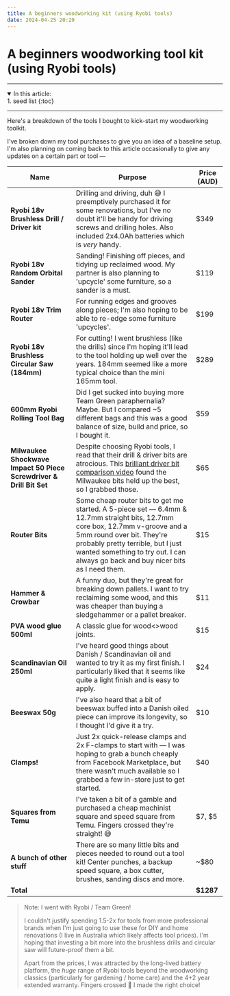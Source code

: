 ```yaml
---
title: A beginners woodworking kit (using Ryobi tools)
date: 2024-04-25 20:29
---
```


# A beginners woodworking tool kit (using Ryobi tools)

<hr />
<details open>
<summary>In this article:</summary>
<aside markdown="1">
1. seed list
{:toc}
</aside>
</details>
<hr />

Here's a breakdown of the tools I bought to kick-start my woodworking toolkit.

I've broken down my tool purchases to give you an idea of a baseline setup. I'm also planning on coming back to this article occasionally to give any updates on a certain part or tool —

| Name                                                                | Purpose                                                                                                                                                                                                                                                                              | Price (AUD) |
| ------------------------------------------------------------------- | ------------------------------------------------------------------------------------------------------------------------------------------------------------------------------------------------------------------------------------------------------------------------------------ | ----------- |
| **Ryobi 18v Brushless Drill / Driver kit**                          | Drilling and driving, duh 😅 I preemptively purchased it for some renovations, but I've no doubt it'll be handy for driving screws and drilling holes. Also included 2x4.0Ah batteries which is _very_ handy.                                                                        | $349        |
| **Ryobi 18v Random Orbital Sander**                                 | Sanding! Finishing off pieces, and tidying up reclaimed wood. My partner is also planning to 'upcycle' some furniture, so a sander is a must.                                                                                                                                        | $119        |
| **Ryobi 18v Trim Router**                                           | For running edges and grooves along pieces; I'm also hoping to be able to re-edge some furniture 'upcycles'.                                                                                                                                                                         | $199        |
| **Ryobi 18v Brushless Circular Saw (184mm)**                        | For cutting! I went brushless (like the drills) since I'm hoping it'll lead to the tool holding up well over the years. 184mm seemed like a more typical choice than the mini 165mm tool.                                                                                            | $289        |
| **600mm Ryobi Rolling Tool Bag**                                    | Did I get sucked into buying more Team Green paraphernalia? Maybe. But I compared ~5 different bags and this was a good balance of size, build and price, so I bought it.                                                                                                            | $59         |
| **Milwaukee Shockwave Impact 50 Piece Screwdriver & Drill Bit Set** | Despite choosing Ryobi tools, I read that their drill & driver bits are atrocious. This [brilliant driver bit comparison video](https://www.youtube.com/watch?v=6-xOHQTT5tw) found the Milwaukee bits held up the best, so I grabbed those.                                          | $65         |
| **Router Bits**                                                     | Some cheap router bits to get me started. A 5-piece set — 6.4mm & 12.7mm straight bits, 12.7mm core box, 12.7mm v-groove and a 5mm round over bit. They're probably pretty terrible, but I just wanted something to try out. I can always go back and buy nicer bits as I need them. | $15         |
| **Hammer & Crowbar**                                                | A funny duo, but they're great for breaking down pallets. I want to try reclaiming some wood, and this was cheaper than buying a sledgehammer or a pallet breaker.                                                                                                                   | $11         |
| **PVA wood glue 500ml**                                             | A classic glue for wood<>wood joints.                                                                                                                                                                                                                                                | $15         |
| **Scandinavian Oil 250ml**                                          | I've heard good things about Danish / Scandinavian oil and wanted to try it as my first finish. I particularly liked that it seems like quite a light finish and is easy to apply.                                                                                                   | $24         |
| **Beeswax 50g**                                                     | I've also heard that a bit of beeswax buffed into a Danish oiled piece can improve its longevity, so I thought I'd give it a try.                                                                                                                                                    | $10         |
| **Clamps!**                                                         | Just 2x quick-release clamps and 2x F-clamps to start with — I was hoping to grab a bunch cheaply from Facebook Marketplace, but there wasn't much available so I grabbed a few in-store just to get started.                                                                        | $40         |
| **Squares from Temu**                                               | I've taken a bit of a gamble and purchased a cheap machinist square and speed square from Temu. Fingers crossed they're straight! 😅                                                                                                                                                 | $7, $5      |
| **A bunch of other stuff**                                          | There are so many little bits and pieces needed to round out a tool kit! Center punches, a backup speed square, a box cutter, brushes, sanding discs and more.                                                                                                                       | ~$80        |
| **Total**                                                           |                                                                                                                                                                                                                                                                                      | **$1287**   |

> Note: I went with Ryobi / Team Green!
>
> I couldn't justify spending 1.5-2x for tools from more professional brands when I'm just going to use these for DIY and home renovations (I live in Australia which likely affects tool prices). I'm hoping that investing a bit more into the brushless drills and circular saw will future-proof them a bit.
>
> Apart from the prices, I was attracted by the long-lived battery platform, the _huge_ range of Ryobi tools beyond the woodworking classics (particularly for gardening / home care) and the 4+2 year extended warranty. Fingers crossed 🤞 I made the right choice!
